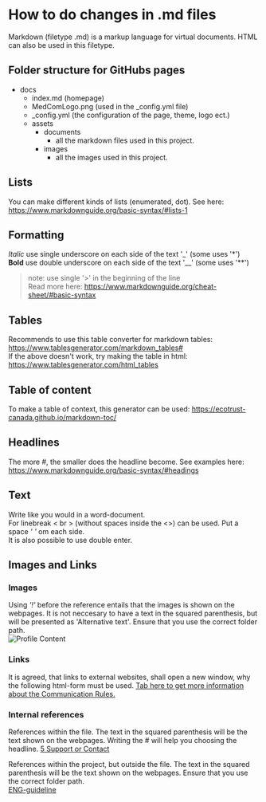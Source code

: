 # How to do changes in .md files
Markdown (filetype .md) is a markup language for virtual documents. HTML can also be used in this filetype. 

## Folder structure for GitHubs pages
* docs
    * index.md (homepage)
    * MedComLogo.png (used in the _config.yml file)
    * _config.yml (the configuration of the page, theme, logo ect.)
    * assets
        * documents
            * all the markdown files used in this project.
        * images
            * all the images used in this project.

## Lists
You can make different kinds of lists (enumerated, dot). See here: https://www.markdownguide.org/basic-syntax/#lists-1

## Formatting
_Italic_ use single underscore on each side of the text '_' (some uses '*') <br> 
__Bold__ use double underscore on each side of the text '__' (some uses '**') <br> 
> note: use single '>' in the beginning of the line <br> 
Read more here: https://www.markdownguide.org/cheat-sheet/#basic-syntax

## Tables
Recommends to use this table converter for markdown tables: https://www.tablesgenerator.com/markdown_tables# <br> 
If the above doesn't work, try making the table in html: https://www.tablesgenerator.com/html_tables 

## Table of content
To make a table of context, this generator can be used: https://ecotrust-canada.github.io/markdown-toc/

## Headlines 
The more #, the smaller does the headline become. See examples here: https://www.markdownguide.org/basic-syntax/#headings

## Text
Write like you would in a word-document.  <br> 
For linebreak < br > (without spaces inside the <>) can be used. Put a space _' '_ om each side. <br> 
It is also possible to use double enter.

## Images and Links
### Images
Using _'!'_ before the reference entails that the images is shown on the webpages. It is not neccesary to have a text in the squared parenthesis, but will be presented as 'Alternative text'. Ensure that you use the correct folder path.  
![Profile Content](/assets/images/ProfileContent.png)

### Links 
It is agreed, that links to external websites, shall open a new window, why the following html-form must be used. 
<a href="https://medcomdk.github.io/MedCom-FHIR-Communication/" target="_blank">Tab here to get more information about the Communication Rules.</a>

### Internal references
References within the file. The text in the squared parenthesis will be the text shown on the webpages. Writing the # will help you choosing the headline.
[5 Support or Contact](#5-support-or-contact)

References within the project, but outside the file. The text in the squared parenthesis will be the text shown on the webpages. Ensure that you use the correct folder path.  
[ENG-guideline](/documentation/NonTechnicalGuidelines_1.0.1.md)

